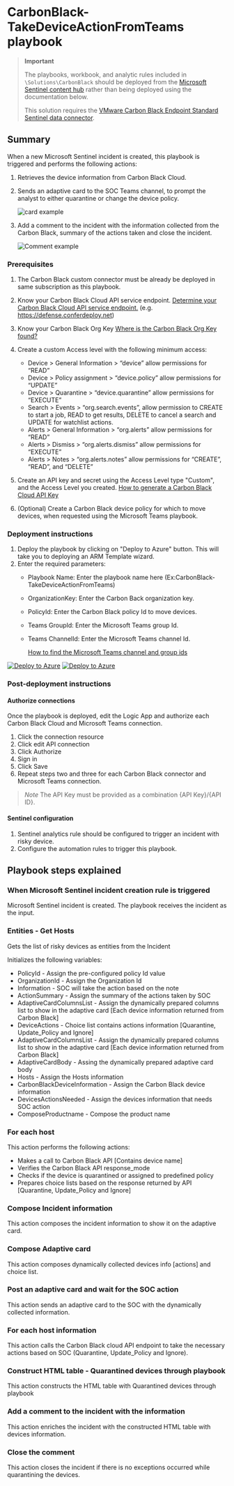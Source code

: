 # CarbonBlack-TakeDeviceActionFromTeams playbook

> **Important**
>
> The playbooks, workbook, and analytic rules included in `\Solutions\CarbonBlack` should be deployed from the [Microsoft Sentinel content hub]('https://docs.microsoft.com/azure/sentinel/sentinel-solutions-deploy#install-or-update-a-solution') rather than being deployed using the documentation below.
>
> This solution requires the [VMware Carbon Black Endpoint Standard Sentinel data connector]('https://docs.microsoft.com/azure/sentinel/data-connectors-reference#vmware-carbon-black-endpoint-standard-preview').
>

## Summary

 When a new Microsoft Sentinel incident is created, this playbook is triggered and performs the following actions:

 1. Retrieves the device information from Carbon Black Cloud.
 2. Sends an adaptive card to the SOC Teams channel, to prompt the analyst to either quarantine or change the device policy.

    ![card example](./images/adaptiveCard.png)

 3. Add a comment to the incident with the information collected from the Carbon Black, summary of the actions taken and close the incident.

     ![Comment example](./images/IncidentComment.png)

### Prerequisites

1. The Carbon Black custom connector must be already be deployed in same subscription as this playbook.
2. Know your Carbon Black Cloud API service endpoint. [Determine your Carbon Black Cloud API service endpoint.](https://developer.carbonblack.com/reference/carbon-black-cloud/authentication/#building-your-base-urls) (e.g. https://defense.conferdeploy.net)
3. Know your Carbon Black Org Key [Where is the Carbon Black Org Key found?](https://community.carbonblack.com/t5/Knowledge-Base/Carbon-Black-Cloud-Where-is-the-Org-Key-Found/ta-p/80970)
4. Create a custom Access level with the following minimum access:

   * Device > General Information > “device” allow permissions for “READ”
   * Device > Policy assignment > “device.policy” allow permissions for “UPDATE”
   * Device > Quarantine > “device.quarantine” allow permissions for “EXECUTE”
   * Search > Events > “org.search.events”, allow permission to CREATE to start a job, READ to get results, DELETE to cancel a search and UPDATE for watchlist actions.
   * Alerts > General Information > “org.alerts” allow permissions for “READ”
   * Alerts > Dismiss > “org.alerts.dismiss” allow permissions for “EXECUTE”
   * Alerts > Notes > “org.alerts.notes” allow permissions for “CREATE”, “READ”, and “DELETE”
  
5. Create an API key and secret using the Access Level type "Custom", and the Access Level you created. [How to generate a Carbon Black Cloud API Key](https://developer.carbonblack.com/reference/carbon-black-cloud/authentication/#creating-an-api-key)
6. (Optional) Create a Carbon Black device policy for which to move devices, when requested using the Microsoft Teams playbook.

### Deployment instructions

1. Deploy the playbook by clicking on "Deploy to Azure" button. This will take you to deploying an ARM Template wizard.
2. Enter the required parameters:
   - Playbook Name: Enter the playbook name here (Ex:CarbonBlack-TakeDeviceActionFromTeams)
   - OrganizationKey: Enter the Carbon Back organization key.
   - PolicyId: Enter the Carbon Black policy Id to move devices.
   - Teams GroupId: Enter the Microsoft Teams group Id.
   - Teams ChannelId: Enter the Microsoft Teams channel Id.
  
      [How to find the Microsoft Teams channel and group ids](https://docs.microsoft.com/powershell/module/teams/get-teamchannel?view=teams-ps)
  
[![Deploy to Azure](https://aka.ms/deploytoazurebutton)](https://portal.azure.com/#create/Microsoft.Template/uri/https%3A%2F%2Fraw.githubusercontent.com%2FAzure%2FAzure-Sentinel%2Fmaster%2FSolutions%2FCarbonBlack%2FPlaybooks%2FCarbonBlack-TakeDeviceActionFromTeams%2Fazuredeploy.json) [![Deploy to Azure](https://aka.ms/deploytoazuregovbutton)](https://portal.azure.us/#create/Microsoft.Template/uri/https%3A%2F%2Fraw.githubusercontent.com%2FAzure%2FAzure-Sentinel%2Fmaster%2FSolutions%2FCarbonBlack%2FPlaybooks%2FCarbonBlack-TakeDeviceActionFromTeams%2Fazuredeploy.json)

### Post-deployment instructions

#### Authorize connections

Once the playbook is deployed, edit the Logic App and authorize each Carbon Black Cloud and Microsoft Teams connection.

1. Click the connection resource
2. Click edit API connection
3. Click Authorize
4. Sign in
5. Click Save
6. Repeat steps two and three for each Carbon Black connector and Microsoft Teams connection.

> *Note*
> The API Key must be provided as a combination {API Key}/{API ID}.

#### Sentinel configuration

1. Sentinel analytics rule should be configured to trigger an incident with risky device.
2. Configure the automation rules to trigger this playbook.

## Playbook steps explained

### When Microsoft Sentinel incident creation rule is triggered

Microsoft Sentinel incident is created. The playbook receives the incident as the input.

### Entities - Get Hosts

Gets the list of risky devices as entities from the Incident

Initializes the following variables:

- PolicyId - Assign the pre-configured policy Id value
- OrganizationId - Assign the Organization Id
- Information - SOC will take the action based on the note
- ActionSummary - Assign the summary of the actions taken by SOC
- AdaptiveCardColumnsList - Assign the dynamically prepared columns list to show in the adaptive card [Each device information returned from Carbon Black]
- DeviceActions - Choice list contains actions information [Quarantine, Update_Policy and Ignore]
- AdaptiveCardColumnsList - Assign the dynamically prepared columns list to show in the adaptive card [Each device information returned from Carbon Black]
- AdaptiveCardBody - Assing the dynamically prepared adaptive card body
- Hosts - Assign the Hosts information 
- CarbonBlackDeviceInformation - Assign the Carbon Black device information
- DevicesActionsNeeded - Assign the devices information that needs SOC action
- ComposeProductname - Compose the product name

### For each host

This action performs the following actions:

- Makes a call to Carbon Black API [Contains device name]
- Verifies the Carbon Black API response_mode
- Checks if the device is quarantined or assigned to predefined policy
- Prepares choice lists based on the response returned by API [Quarantine, Update_Policy and Ignore]

### Compose Incident information

This action composes the incident information to show it on the adaptive card.

### Compose Adaptive card

This action composes dynamically collected devices info [actions] and choice list.

### Post an adaptive card and wait for the SOC action

This action sends an adaptive card to the SOC with the dynamically collected information.

### For each host information

This action calls the Carbon Black cloud API endpoint to take the necessary actions based on SOC (Quarantine, Update_Policy and Ignore).

### Construct HTML table - Quarantined devices through playbook

This action constructs the HTML table with Quarantined devices through playbook

### Add a comment to the incident with the information

This action enriches the incident with the constructed HTML table with devices information.

### Close the comment

This action closes the incident if there is no exceptions occurred while quarantining the devices.
